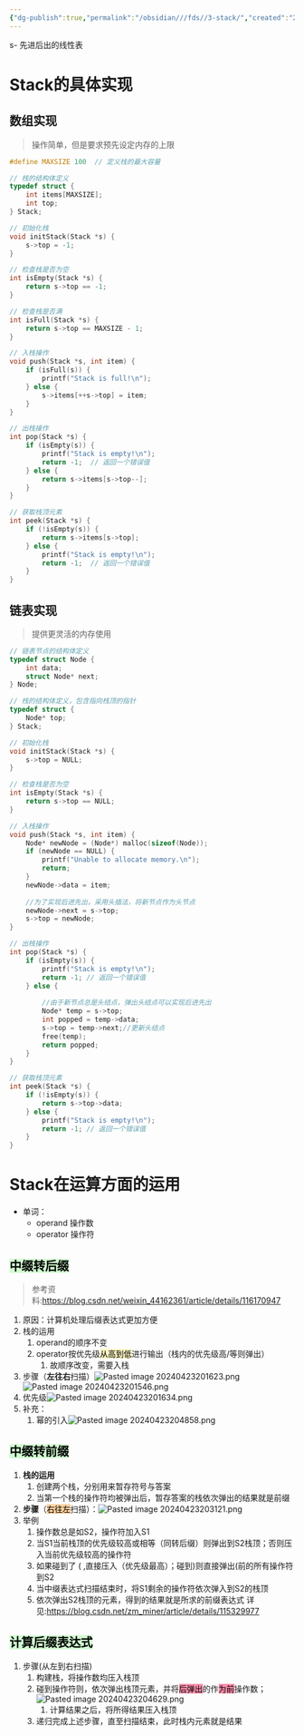 ```yaml
---
{"dg-publish":true,"permalink":"/obsidian///fds//3-stack/","created":"2024-04-23T19:51:46.031+08:00","updated":"2024-09-08T15:25:05.391+08:00"}
---
```


s- 先进后出的线性表
# Stack的具体实现
## 数组实现
>操作简单，但是要求预先设定内存的上限
```c
#define MAXSIZE 100  // 定义栈的最大容量

// 栈的结构体定义
typedef struct {
    int items[MAXSIZE];
    int top;
} Stack;

// 初始化栈
void initStack(Stack *s) {
    s->top = -1;
}

// 检查栈是否为空
int isEmpty(Stack *s) {
    return s->top == -1;
}

// 检查栈是否满
int isFull(Stack *s) {
    return s->top == MAXSIZE - 1;
}

// 入栈操作
void push(Stack *s, int item) {
    if (isFull(s)) {
        printf("Stack is full!\n");
    } else {
        s->items[++s->top] = item;
    }
}

// 出栈操作
int pop(Stack *s) {
    if (isEmpty(s)) {
        printf("Stack is empty!\n");
        return -1;  // 返回一个错误值
    } else {
        return s->items[s->top--];
    }
}

// 获取栈顶元素
int peek(Stack *s) {
    if (!isEmpty(s)) {
        return s->items[s->top];
    } else {
        printf("Stack is empty!\n");
        return -1;  // 返回一个错误值
    }
}
```
## 链表实现
>提供更灵活的内存使用
```c
// 链表节点的结构体定义
typedef struct Node {
    int data;
    struct Node* next;
} Node;

// 栈的结构体定义，包含指向栈顶的指针
typedef struct {
    Node* top;
} Stack;

// 初始化栈
void initStack(Stack *s) {
    s->top = NULL;
}

// 检查栈是否为空
int isEmpty(Stack *s) {
    return s->top == NULL;
}

// 入栈操作
void push(Stack *s, int item) {
    Node* newNode = (Node*) malloc(sizeof(Node));
    if (newNode == NULL) {
        printf("Unable to allocate memory.\n");
        return;
    }
    newNode->data = item;
    
    //为了实现后进先出，采用头插法，将新节点作为头节点
    newNode->next = s->top;
    s->top = newNode;
}

// 出栈操作
int pop(Stack *s) {
    if (isEmpty(s)) {
        printf("Stack is empty!\n");
        return -1; // 返回一个错误值
    } else {
	    
	    //由于新节点总是头结点，弹出头结点可以实现后进先出
        Node* temp = s->top;
        int popped = temp->data;
        s->top = temp->next;//更新头结点
        free(temp);
        return popped;
    }
}

// 获取栈顶元素
int peek(Stack *s) {
    if (!isEmpty(s)) {
        return s->top->data;
    } else {
        printf("Stack is empty!\n");
        return -1; // 返回一个错误值
    }
}
```
# Stack在运算方面的运用
- 单词：
	- operand 操作数
	- operator 操作符
## <mark style="background: #BBFABBA6;">中缀转后缀</mark>
>参考资料:https://blog.csdn.net/weixin_44162361/article/details/116170947
1. 原因：计算机处理后缀表达式更加方便
2. 栈的运用
	1. operand的顺序不变
	2. operator按优先级<mark style="background: #FFF3A3A6;">从高到低</mark>进行输出（栈内的优先级高/等则弹出）
		1. 故顺序改变，需要入栈
3. 步骤（**左往右**扫描）![Pasted image 20240423201623.png](/img/user/obsidian/%E5%9B%BE%E7%89%87%E5%AF%84%E5%AD%98%E5%99%A8/Pasted%20image%2020240423201623.png)![Pasted image 20240423201546.png](/img/user/obsidian/%E5%9B%BE%E7%89%87%E5%AF%84%E5%AD%98%E5%99%A8/Pasted%20image%2020240423201546.png)
4. 优先级![Pasted image 20240423201634.png](/img/user/obsidian/%E5%9B%BE%E7%89%87%E5%AF%84%E5%AD%98%E5%99%A8/Pasted%20image%2020240423201634.png)
5. 补充：
	1. 幂的引入![Pasted image 20240423204858.png](/img/user/obsidian/%E5%9B%BE%E7%89%87%E5%AF%84%E5%AD%98%E5%99%A8/Pasted%20image%2020240423204858.png)
## <mark style="background: #BBFABBA6;">中缀转前缀</mark>
1. **栈的运用**
	1. 创建两个栈，分别用来暂存符号与答案
	2. 当第一个栈的操作符均被弹出后，暂存答案的栈依次弹出的结果就是前缀
2. **步骤**（<mark style="background: #FFB86CA6;">右往左</mark>扫描）：![Pasted image 20240423203121.png](/img/user/obsidian/%E5%9B%BE%E7%89%87%E5%AF%84%E5%AD%98%E5%99%A8/Pasted%20image%2020240423203121.png)
3. 举例
	1. 操作数总是如S2，操作符加入S1
	2. 当S1当前栈顶的优先级较高或相等（同转后缀）则弹出到S2栈顶；否则压入当前优先级较高的操作符
	3. 如果碰到了 ( ,直接压入（优先级最高）；碰到)则直接弹出(前的所有操作符到S2
	4. 当中缀表达式扫描结束时，将S1剩余的操作符依次弹入到S2的栈顶
	5. 依次弹出S2栈顶的元素，得到的结果就是所求的前缀表达式
	详见:https://blog.csdn.net/zm_miner/article/details/115329977
## <mark style="background: #BBFABBA6;">计算后缀表达式</mark>
1. 步骤(从左到右扫描)
	1. 构建栈，将操作数均压入栈顶
	2. 碰到操作符则，依次弹出栈顶元素，并将<mark style="background: #FF5582A6;">后弹出</mark>的作<mark style="background: #FF5582A6;">为前</mark>操作数；![Pasted image 20240423204629.png](/img/user/obsidian/%E5%9B%BE%E7%89%87%E5%AF%84%E5%AD%98%E5%99%A8/Pasted%20image%2020240423204629.png)
		1. 计算结果之后，将所得结果压入栈顶
	3. 递归完成上述步骤，直至扫描结束，此时栈内元素就是结果
